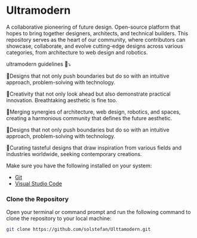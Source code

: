 # Ultramodern
A collaborative pioneering  of future design. Open-source platform that hopes to bring together designers, architects, and technical builders. This repository serves as the heart of our community, where contributors can showcase, collaborate, and evolve cutting-edge designs across various categories, from architecture to web design and robotics.


ultramodern guidelines 🔋⤵️

🔵Designs that not only push boundaries but do so with an intuitive approach, problem-solving with technology.

🔵Creativity that not only look ahead but also demonstrate practical innovation. Breathtaking aesthetic is fine too.

🔵Merging synergies of architecture, web design, robotics, and spaces, creating a harmonious community that defines the future aesthetic.

🔵Designs that not only push boundaries but do so with an intuitive approach, problem-solving with technology.

🔵Curating tasteful designs that draw inspiration from various fields and industries worldwide, seeking contemporary creations.




Make sure you have the following installed on your system:

- [Git](https://git-scm.com/)
- [Visual Studio Code](https://code.visualstudio.com/)

### Clone the Repository

Open your terminal or command prompt and run the following command to clone the repository to your local machine:

```bash
git clone https://github.com/solstefan/Ulttamodern.git
